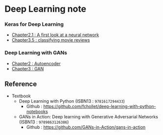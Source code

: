 # Deep Learning note
### Keras for Deep Learning
  * [Chapter2.1 : A first look at a neural network](Keras/2.1-a-first-look-at-a-neural-network.ipynb)
  * [Chapter3.5 : classifying movie reviews](Keras/3.5-classifying-movie-reviews.ipynb)
### Deep Learning with GANs
  * [Chapter2 : Autoencoder](GANs/Chapter_2_Autoencoder.ipynb)
  * [Chapter3 : GAN](GANs/Chapter_3_GAN.ipynb)

## Reference
* Textbook
  - Deep Learning with Python (ISBN13 : `9781617294433`)
    - Github : https://github.com/fchollet/deep-learning-with-python-notebooks
  - GANs in Action: Deep learning with Generative Adversarial Networks (ISBN13 : `9789863126386`)
    - Github : https://github.com/GANs-in-Action/gans-in-action
